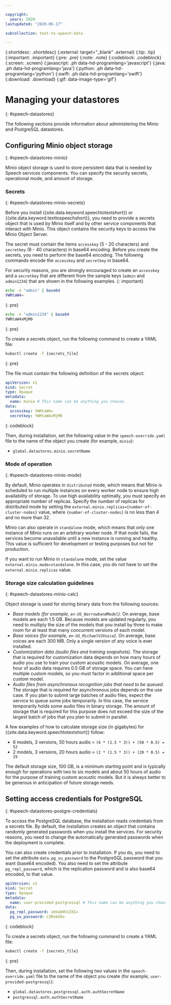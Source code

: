 ```yaml
---

copyright:
  years: 2020
lastupdated: "2020-06-17"

subcollection: text-to-speech-data

---
```


{:shortdesc: .shortdesc}
{:external: target="_blank" .external}
{:tip: .tip}
{:important: .important}
{:pre: .pre}
{:note: .note}
{:codeblock: .codeblock}
{:screen: .screen}
{:javascript: .ph data-hd-programlang='javascript'}
{:java: .ph data-hd-programlang='java'}
{:python: .ph data-hd-programlang='python'}
{:swift: .ph data-hd-programlang='swift'}
{:download: .download}
{:gif: data-image-type='gif'}

# Managing your datastores
{: #speech-datastores}

The following sections provide information about administering the Minio and PostgreSQL datastores.

## Configuring Minio object storage
{: #speech-datastores-minio}

Minio object storage is used to store persistent data that is needed by Speech services components. You can specify the security secrets, operational mode, and amount of storage.

### Secrets
{: #speech-datastores-minio-secrets}

Before you install {{site.data.keyword.speechtotextshort}} or {{site.data.keyword.texttospeechshort}}, you need to provide a secrets object that is used by Minio itself and by other service components that interact with Minio. This object contains the security keys to access the Minio Object Server.

The secret must contain the items `accesskey` (5 - 20 characters) and `secretkey` (8 - 40 characters) in base64 encoding. Before you create the secrets, you need to perform the base64 encoding. The following commands encode the `accesskey` and `secretkey` in base64.

For security reasons, you are strongly encouraged to create an `accesskey` and a `secretkey` that are different from the sample keys (`admin` and `admin1234`) that are shown in the following examples.
{: important}

```bash
echo -n "admin" | base64
YWRtaW4=
```
{: pre}

```bash
echo -n "admin1234" | base64
YWRtaW4xMjM0
```
{: pre}

To create a secrets object, run the following command to create a YAML file:

```bash
kubectl create -f {secrets_file}
```
{: pre}

The file must contain the following definition of the secrets object:

```yaml
apiVersion: v1
kind: Secret
type: Opaque
metadata:
  name: minio # This name can be anything you choose.
data:
  accesskey: YWRtaW4=
  secretkey: YWRtaW4xMjM0
```
{: codeblock}

Then, during installation, set the following value in the `speech-override.yaml` file to the name of the object you create (for example, `minio`):

-   `global.datastores.minio.secretName`

### Mode of operation
{: #speech-datastores-minio-mode}

By default, Minio operates in `distributed` mode, which means that Minio is scheduled to run multiple instances on every worker node to ensure high availability of storage. To use high availability optimally, you must specify an appropriate number of replicas. Specify the number of replicas for distributed mode by setting the `external.minio.replicas={number-of-cluster-nodes}` value, where `{number-of-cluster-nodes}` is no less than 4 and no more than 32.

Minio can also operate in `standalone` mode, which means that only one instance of Minio runs on an arbitrary worker node. If that node fails, the services become unavailable until a new instance is running and healthy. This value is sufficient for development or testing purposes but not for production.

If you want to run Minio in `standalone` mode, set the value `external.minio.mode=standalone`. In this case, you do not have to set the `external.minio.replicas` value.

### Storage size calculation guidelines
{: #speech-datastores-minio-calc}

Object storage is used for storing binary data from the following sources:

-   *Base models (for example, `en-US_NarrowbandModel`).* On average, base models are each 1.5 GB. Because models are updated regularly, you need to multiply the size of the models that you install by three to make room for at least that many concurrent versions of each model.
-   *Base voices (for example, `en-US_MichaelV3Voice`).* On average, base voices are each 300 MB. Only a single version of any voice is ever installed.
-   *Customization data (audio files and training snapshots).* The storage that is required for customization data depends on how many hours of audio you use to train your custom acoustic models. On average, one hour of audio data requires 0.5 GB of storage space. You can have multiple custom models, so you must factor in additional space per custom model.
-   *Audio files from asynchronous recognition jobs that need to be queued.* The storage that is required for asynchronous jobs depends on the use case. If you plan to submit large batches of audio files, expect the service to queue some jobs temporarily. In this case, the service temporarily holds some audio files in binary storage. The amount of storage that is required for this purpose does not exceed the size of the largest batch of jobs that you plan to submit in parallel.

A few examples of how to calculate storage size (in gigabytes) for {{site.data.keyword.speechtotextshort}} follow:

-   6 models, 3 versions, 50 hours audio = `(6 * (1.5 * 3)) + (50 * 0.5) = 52`
-   2 models, 3 versions, 20 hours audio = `(2 * (1.5 * 3)) + (20 * 0.5) = 19`

The default storage size, 100 GB, is a minimum starting point and is typically enough for operations with two to six models and about 50 hours of audio for the purpose of training custom acoustic models. But it is always better to be generous in anticipation of future storage needs.

## Setting access credentials for PostgreSQL
{: #speech-datastores-postgre-credentials}

To access the PostgreSQL database, the installation reads credentials from a secrets file. By default, the installation creates an object that contains randomly generated passwords when you install the services. For security reasons, you need to change the automatically generated passwords when the deployment is complete.

You can also create credentials prior to installation. If you do, you need to set the attribute `data.pg_su_password` to the PostgreSQL password that you want (base64 encoded). You also need to set the attribute `pg_repl_password`, which is the replication password and is also base64 encoded, to that value.

```yaml
apiVersion: v1
kind: Secret
type: Opaque
metadata:
  name: user-provided-postgressql # This name can be anything you choose.
data:
  pg_repl_password: cmVwbHVzZXI=
  pg_su_password: c3RvbG9u

```
{: codeblock}

To create a secrets object, run the following command to create a YAML file:

```bash
kubectl create -f {secrets_file}
```
{: pre}

Then, during installation, set the following two values in the `speech-override.yaml` file to the name of the object you create (for example, `user-provided-postgressql`):

-   `global.datastores.postgressql.auth.authSecretName`
-   `postgressql.auth.authSecretName`
